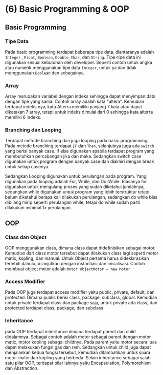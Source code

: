 # (6) Basic Programming & OOP

## Basic Programming
### Tipe Data
Pada basic programming terdapat beberapa tipe data, diantaranya adalah `Integer` , `Float`, `Boolean`, `Double`, `Char`,
dan `String`. Tipe-tipe data ini digunakan sesuai kebutuhan oleh developer. Seperti contoh untuk angka atau numerik menggunakan
tipe data `Integer`, untuk ya dan tidak menggunakan `Boolean` dan sebagainya.
### Array
Array merupakan variabel dengan indeks sehingga dapat menyimpan data dengan tipe yang sama. Contoh array adalah kata "altera".
Kemudian terdapat indeks nya, kata Alterra memiliki panjang 7 kata atau dapat dikatakan 7 array, tetapi untuk indeks dimulai dari 0
sehingga kata alterra memiliki 6 indeks.
### Branching dan Looping
Terdapat metode branching dan juga looping pada basic programming. Pada metode branching terdapat `IF` dan `Then`, selanjutnya juga ada
`switch` yang berisi banyak case. if else digunakan apabila terdapat program yang membutuhkan percabangan jika dan maka. Sedangkan switch
case digunakan untuk program dengan banyak case dan diakhiri dengan break untuk setiap casenya.

Sedangkan Looping digunakan untuk perulangan pada program. Yang digunakan pada looping adalah For, While, dan Do-While.
Biasanya for digunakan untuk mengulang proses yang sudah diketahui jumlahnya, sedangkan while digunakan untuk program yang
lebih terstruktur tetapi belum diketahui berapa kali dilakukan perulangan, sedangkan do while bisa dibilang mirip seperti 
perulangan while, tetapi do while sudah pasti dilakukan minimal 1x perulangan.
## OOP
### Class dan Object
OOP menggunakan class, dimana class dapat didefinisikan sebagai motor. Kemudian dari class motor tersebut dapat dilakukan class lagi
seperti motor matic, kopling, dan manual. Untuk Object pertama harus dideklarasikan terlebih dahulu, dilanjutkan dengan instantiasi dan 
inisialisasi. Contoh membuat object motor adalah `Motor objectMotor = new Motor`.
### Access Modifier
Pada OOP juga terdapat access modifier yaitu public, private, default, dan protected. Dimana public berisi class, package, subclass, global.
Kemudian untuk private terdapat class dan package saja, untuk private ada class, dan protected terdapat class, package, dan subclass
### Inheritance
pada OOP terdapat inheritance dimana terdapat parent dan child didalamnya. Sebagai contoh adalah motor sebagai parent
dengan motor matic, motor kopling sebagai childnya. Pada parent yaitu motor secara luas dapat melakukan fungsi gas dan rem. Sedangkan untuk
child juga dapat menjalankan kedua fungsi tersebut, kemudian ditambahkan untuk suara motor matic dan kopling yang berbeda.
Selain inheritance sebagai salah satu pilar OOP, terdapat pilar lainnya yaitu Encapsulation, Polymorphism dan Abstraction.